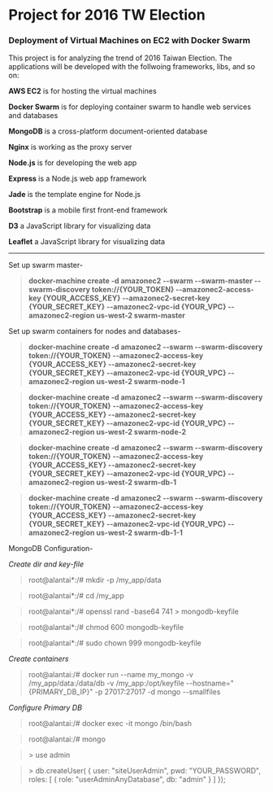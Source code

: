 # Project for 2016 TW Election

### Deployment of Virtual Machines on EC2 with Docker Swarm
This project is for analyzing the trend of 2016 Taiwan Election. The applications will be developed with the follwoing frameworks, libs, and so on:

**AWS EC2** is for hosting the virtual machines

**Docker Swarm** is for deploying container swarm to handle web services and databases

**MongoDB** is a cross-platform document-oriented database

**Nginx** is working as the proxy server

**Node.js** is for developing the web app

**Express** is a Node.js web app framework

**Jade** is the template engine for Node.js

**Bootstrap** is a mobile first front-end framework

**D3** a JavaScript library for visualizing data

**Leaflet** a JavaScript library for visualizing data

---

Set up swarm master-

> **docker-machine create -d amazonec2 --swarm --swarm-master --swarm-discovery token://{YOUR_TOKEN} --amazonec2-access-key {YOUR_ACCESS_KEY} --amazonec2-secret-key {YOUR_SECRET_KEY} --amazonec2-vpc-id {YOUR_VPC} --amazonec2-region us-west-2 swarm-master**

Set up swarm containers for nodes and databases-

> **docker-machine create -d amazonec2 --swarm --swarm-discovery token://{YOUR_TOKEN} --amazonec2-access-key {YOUR_ACCESS_KEY} --amazonec2-secret-key {YOUR_SECRET_KEY} --amazonec2-vpc-id {YOUR_VPC} --amazonec2-region us-west-2 swarm-node-1**

> **docker-machine create -d amazonec2 --swarm --swarm-discovery token://{YOUR_TOKEN} --amazonec2-access-key {YOUR_ACCESS_KEY} --amazonec2-secret-key {YOUR_SECRET_KEY} --amazonec2-vpc-id {YOUR_VPC} --amazonec2-region us-west-2 swarm-node-2**

> **docker-machine create -d amazonec2 --swarm --swarm-discovery token://{YOUR_TOKEN} --amazonec2-access-key {YOUR_ACCESS_KEY} --amazonec2-secret-key {YOUR_SECRET_KEY} --amazonec2-vpc-id {YOUR_VPC} --amazonec2-region us-west-2 swarm-db-1**

> **docker-machine create -d amazonec2 --swarm --swarm-discovery token://{YOUR_TOKEN} --amazonec2-access-key {YOUR_ACCESS_KEY} --amazonec2-secret-key {YOUR_SECRET_KEY} --amazonec2-vpc-id {YOUR_VPC} --amazonec2-region us-west-2 swarm-db-1-1**

MongoDB Configuration-

*Create dir and key-file*

> root@alantai*:/# mkdir -p /my_app/data

> root@alantai*:/# cd /my_app

> root@alantai*:/# openssl rand -base64 741 > mongodb-keyfile

> root@alantai*:/# chmod 600 mongodb-keyfile

> root@alantai*:/# sudo chown 999 mongodb-keyfile
  
*Create containers*
  
> root@alantai:/# docker run --name my_mongo -v /my_app/data:/data/db -v /my_app:/opt/keyfile --hostname="{PRIMARY_DB_IP}" -p 27017:27017 -d mongo --smallfiles

*Configure Primary DB*
> root@alantai:/# docker exec -it mongo /bin/bash

> root@alantai:/# mongo

> \> use admin

> \> db.createUser( {
     user: "siteUserAdmin",
     pwd: "YOUR_PASSWORD",
     roles: [ { role: "userAdminAnyDatabase", db: "admin" } ]
   });
